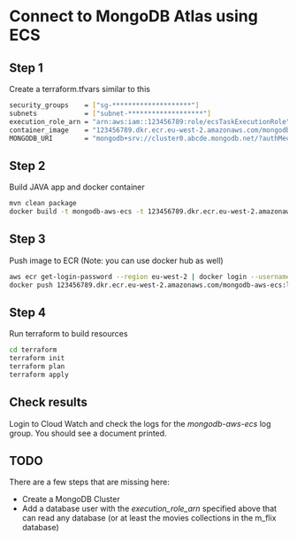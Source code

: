 # Connect to MongoDB Atlas using ECS

## Step 1

Create a terraform.tfvars similar to this

```bash
security_groups    = ["sg-********************"]
subnets            = ["subnet-*******************"]
execution_role_arn = "arn:aws:iam::123456789:role/ecsTaskExecutionRole"
container_image    = "123456789.dkr.ecr.eu-west-2.amazonaws.com/mongodb-aws-ecs:latest"
MONGODB_URI        = "mongodb+srv://cluster0.abcde.mongodb.net/?authMechanism=MONGODB-AWS"
```

## Step 2

Build JAVA app and docker container

```bash
mvn clean package
docker build -t mongodb-aws-ecs -t 123456789.dkr.ecr.eu-west-2.amazonaws.com/mongodb-aws-ecs:latest --platform linux/amd64 .
```

## Step 3

Push image to ECR (Note: you can use docker hub as well)

```bash
aws ecr get-login-password --region eu-west-2 | docker login --username AWS 123456789.dkr.ecr.eu-west-2.amazonaws.com --password-stdin
docker push 123456789.dkr.ecr.eu-west-2.amazonaws.com/mongodb-aws-ecs:latest
```

## Step 4

Run terraform to build resources

```bash
cd terraform
terraform init
terraform plan
terraform apply
```

## Check results

Login to Cloud Watch and check the logs for the _mongodb-aws-ecs_ log group. You should see a document printed.

## TODO

There are a few steps that are missing here:

- Create a MongoDB Cluster
- Add a database user with the _execution_role_arn_ specified above that can read any database (or at least the movies collections in the m_flix database)
